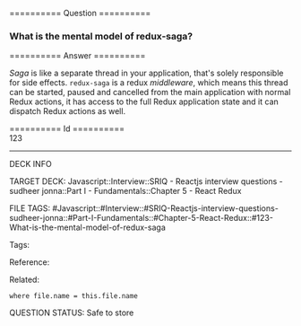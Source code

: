 ========== Question ==========  

### What is the mental model of redux-saga?  

========== Answer ==========  

_Saga_ is like a separate thread in your application, that's solely responsible for side effects. `redux-saga` is a redux _middleware_, which means this thread can be started, paused and cancelled from the main application with normal Redux actions, it has access to the full Redux application state and it can dispatch Redux actions as well.

========== Id ==========  
123

---

DECK INFO

TARGET DECK: Javascript::Interview::SRIQ - Reactjs interview questions - sudheer jonna::Part I - Fundamentals::Chapter 5 - React Redux

FILE TAGS: #Javascript::#Interview::#SRIQ-Reactjs-interview-questions-sudheer-jonna::#Part-I-Fundamentals::#Chapter-5-React-Redux::#123-What-is-the-mental-model-of-redux-saga

Tags:

Reference:

Related:

```dataview
where file.name = this.file.name
```

QUESTION STATUS: Safe to store
